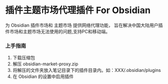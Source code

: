 # 插件主题市场代理插件 For Obsidian

为 Obsidian 插件市场和 主题市场 提供网络代理功能，
旨在解决中国大陆用户插件市场和主题市场无法使用的问题,支持PC和移动端。

### 上手指南

1. 下载压缩包
2. 解压 obsidian-market-proxy.zip
3. 将解压的文件夹放入笔记目录下的插件目录内。如：XXX/.obsidian/plugins
4. 在 Obsidian 的设置中启用插件




